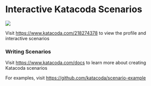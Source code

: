 # Interactive Katacoda Scenarios

[![](http://shields.katacoda.com/katacoda/218274378/count.svg)](https://www.katacoda.com/218274378 "Get your profile on Katacoda.com")

Visit https://www.katacoda.com/218274378 to view the profile and interactive scenarios

### Writing Scenarios
Visit https://www.katacoda.com/docs to learn more about creating Katacoda scenarios

For examples, visit https://github.com/katacoda/scenario-example
